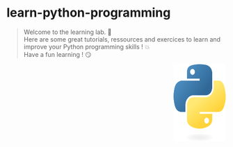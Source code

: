 # learn-python-programming

> Welcome to the learning lab. :rocket:  
> Here are some great tutorials, ressources and exercices to learn and improve your Python programming skills ! :boom:  
> Have a fun learning ! :smirk:

<img src="https://github.com/remijul/learn-python-programming/blob/main/python-logo-only.png" align="right"
     alt="Python logo" width="120" height="178">
